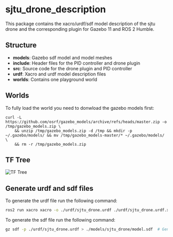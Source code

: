 # sjtu_drone_description

This package contains the xacro/urdf/sdf model description of the sjtu drone and the corresponding plugin for Gazebo 11 and ROS 2 Humble.


## Structure

* __models__: Gazebo sdf model and model meshes
* __include__: Header files for the PID controller and drone plugin
* __src__: Source code for the drone plugin and PID controller
* __urdf__: Xacro and urdf model description files
* __worlds__: Contains one playground world


## Worlds
To fully load the world you need to donwload the gazebo models first:
```
curl -L https://github.com/osrf/gazebo_models/archive/refs/heads/master.zip -o /tmp/gazebo_models.zip \
    && unzip /tmp/gazebo_models.zip -d /tmp && mkdir -p ~/.gazebo/models/ && mv /tmp/gazebo_models-master/* ~/.gazebo/models/ \
    && rm -r /tmp/gazebo_models.zip
```

## TF Tree

![TF Tree](../imgs/tf_tree.png)

## Generate urdf and sdf files

To generate the urdf file run the following command:

```bash
ros2 run xacro xacro -o ./urdf/sjtu_drone.urdf ./urdf/sjtu_drone.urdf.xacro params_path:="$(ros2 pkg prefix simulation)/share/simulation/config/drone.yaml"  # Generate urdf file, you need to change the mesh path to the gazebo model
```

To generate the sdf file run the following command:
```bash
gz sdf -p ./urdf/sjtu_drone.urdf > ./models/sjtu_drone/model.sdf  # Generate sdf file, you need to change the mesh path to the gazebo model
```